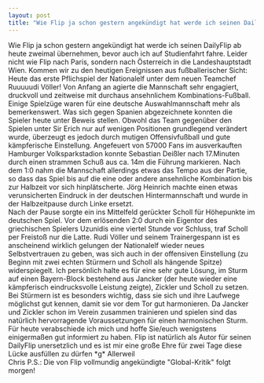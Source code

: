 ```yaml
---
layout: post
title: "Wie Flip ja schon gestern angekündigt hat werde ich seinen DailyFlip ab heute zweimal übernehmen, bevor auch ich auf Studienfahrt fahre."
---
```


Wie Flip ja schon gestern angekündigt hat werde ich seinen DailyFlip ab heute zweimal übernehmen, bevor auch ich auf Studienfahrt fahre. Leider nicht wie Flip nach Paris, sondern nach Österreich in die Landeshauptstadt Wien. Kommen wir zu den heutigen Ereignissen aus fußballerischer Sicht: Heute das erste Pflichspiel der Nationalelf unter dem neuen Teamchef Ruuuuudi Völler! Von Anfang an agierte die Mannschaft sehr engagiert, druckvoll und zeitweise mit durchaus ansehnlichem Kombinations-Fußball. Einige Spielzüge waren für eine deutsche Auswahlmannschaft mehr als bemerkenswert. Was sich gegen Spanien abgezeichnete konnten die Spieler heute unter Beweis stellen. Obwohl das Team gegenüber den Spielen unter Sir Erich nur auf wenigen Positionen grundlegend verändert wurde, überzeugt es jedoch durch mutigen Offensivfußball und gute kämpferische Einstellung. Angefeuert von 57000 Fans im ausverkauften Hamburger Volksparkstadion konnte Sebastian Deißler nach 17.Minuten durch einen strammen Schuß aus ca. 14m die Führung markieren. Nach dem 1:0 nahm die Mannschaft allerdings etwas das Tempo aus der Partie, so dass das Spiel bis auf die eine oder andere ansehnliche Kombination bis zur Halbzeit vor sich hinplätscherte. Jörg Heinrich machte einen etwas verunsicherten Eindruck in der deutschen Hintermannschaft und wurde in der Halbzeitpause durch Linke ersetzt.  
Nach der Pause sorgte ein ins Mittelfeld gerückter Scholl für Höhepunkte im deutschen Spiel. Vor dem erlösenden 2:0 durch ein Eigentor des griechischen Spielers Uzunidis eine viertel Stunde vor Schluss, traf Scholl per Freistoß nur die Latte. Rudi Völler und seinem Trainergespann ist es anscheinend wirklich gelungen der Nationalelf wieder neues Selbstvertrauen zu geben, was sich auch in der offensiven Einstellung (zu Beginn mit zwei echten Stürmern und Scholl als hängende Spitze) widerspiegelt. Ich persönlich halte es für eine sehr gute Lösung, im Sturm auf einen Bayern-Block bestehend aus Jancker (der heute wieder eine kämpferisch eindrucksvolle Leistung zeigte), Zickler und Scholl zu setzen. Bei Stürmern ist es besonders wichtig, dass sie sich und ihre Laufwege möglichst gut kennen, damit sie vor dem Tor gut harmonieren. Da Jancker und Zickler schon im Verein zusammen trainieren und spielen sind das natürlich hervorragende Voraussetzungen für einen harmonischen Sturm. Für heute verabschiede ich mich und hoffe Sie/euch wenigstens einigermaßen gut informiert zu haben. Flip ist natürlich als Autor für seinen DailyFlip unersetzlich und es ist mir eine große Ehre für zwei Tage diese Lücke ausfüllen zu dürfen \*g\* Allerweil  
Chris P.S.: Die von Flip vollmundig angekündigte "Global-Kritik" folgt morgen!
